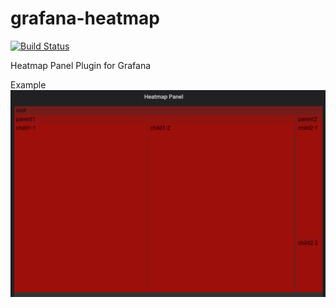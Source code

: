 # grafana-heatmap
[![Build Status](https://travis-ci.org/savantly-net/grafana-heatmap.svg?branch=master)](https://travis-ci.org/savantly-net/grafana-heatmap)

Heatmap Panel Plugin for Grafana

Example  
![Heatmap](./src/img/heatmap.PNG?raw=true)   

